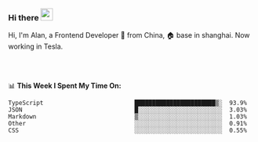 ### Hi there <img src="https://media.giphy.com/media/hvRJCLFzcasrR4ia7z/giphy.gif" width="25px">

<!-- ![visitors](https://visitor-badge.glitch.me/badge?page_id=dislfyer.dislfyer) -->

Hi, I'm Alan, a Frontend Developer 🚀 from China, 🏠 base in shanghai. Now working in Tesla.

<br/>
<br/>

📊 **This Week I Spent My Time On:**


<!--START_SECTION:waka-->

```text
TypeScript                          ███████████████████████▒░  93.9%
JSON                                █░░░░░░░░░░░░░░░░░░░░░░░░  3.03%
Markdown                            ▒░░░░░░░░░░░░░░░░░░░░░░░░  1.03%
Other                               ░░░░░░░░░░░░░░░░░░░░░░░░░  0.91%
CSS                                 ░░░░░░░░░░░░░░░░░░░░░░░░░  0.55%
```

<!--END_SECTION:waka-->

<!--
**About Me:**
 -->
